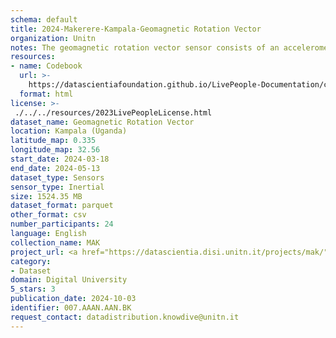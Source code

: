 ```yaml
---
schema: default
title: 2024-Makerere-Kampala-Geomagnetic Rotation Vector
organization: Unitn
notes: The geomagnetic rotation vector sensor consists of an accelerometer + magnetometer which helps in conserving battery while using apps like Gmaps, Compass, etc. That sensor helps in finding where the phone is pointed at, with respect to the  magnetic poles and the phones orientation (landscape or portrait).  It is part of the Makerere data collection, which contains data about the everyday life activities of students coming from Makerere University located in Uganda. The data were collected via questionnaires, data coming from 30 smartphone sensors associated to thousand self-reported annotations over a period of 8 weeks.
resources:
- name: Codebook
  url: >-
    https://datascientiafoundation.github.io/LivePeople-Documentation/codebooks/2024-MAK-Kampala-geomagneticrotationvector.html
  format: html
license: >-
 ./../../resources/2023LivePeopleLicense.html
dataset_name: Geomagnetic Rotation Vector
location: Kampala (Uganda)
latitude_map: 0.335
longitude_map: 32.56
start_date: 2024-03-18
end_date: 2024-05-13
dataset_type: Sensors
sensor_type: Inertial
size: 1524.35 MB
dataset_format: parquet
other_format: csv
number_participants: 24
language: English
collection_name: MAK
project_url: <a href="https://datascientia.disi.unitn.it/projects/mak/">https://datascientia.disi.unitn.it/projects/mak/</a>
category:
- Dataset
domain: Digital University
5_stars: 3
publication_date: 2024-10-03
identifier: 007.AAAN.AAN.BK
request_contact: datadistribution.knowdive@unitn.it
---
```



